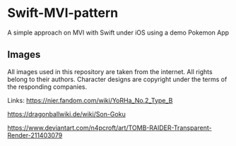 # Swift-MVI-pattern
A simple approach on MVI with Swift under iOS using a demo Pokemon App


## Images
All images used in this repository are taken from the internet.
All rights belong to their authors. 
Character designs are copyright under the terms of the responding companies.

Links:
https://nier.fandom.com/wiki/YoRHa_No.2_Type_B

https://dragonballwiki.de/wiki/Son-Goku

https://www.deviantart.com/n4pcroft/art/TOMB-RAIDER-Transparent-Render-211403079
